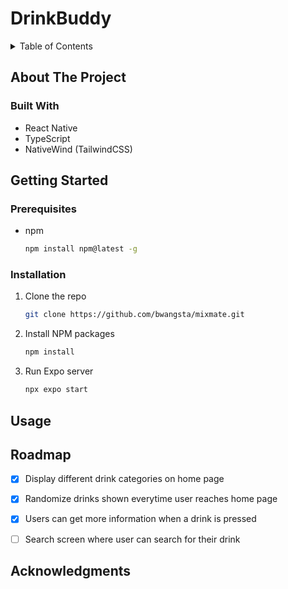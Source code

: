 # DrinkBuddy
<!-- TABLE OF CONTENTS -->
<details>
  <summary>Table of Contents</summary>
  <ol>
    <li>
      <a href="#about-the-project">About The Project</a>
      <ul>
        <li><a href="#built-with">Built With</a></li>
      </ul>
    </li>
    <li>
      <a href="#getting-started">Getting Started</a>
      <ul>
        <li><a href="#prerequisites">Prerequisites</a></li>
        <li><a href="#installation">Installation</a></li>
      </ul>
    </li>
    <li><a href="#usage">Usage</a></li>
    <li><a href="#roadmap">Roadmap</a></li>
    <li><a href="#acknowledgments">Acknowledgments</a></li>
  </ol>
</details>



<!-- ABOUT THE PROJECT -->
## About The Project


### Built With
* React Native
* TypeScript
* NativeWind (TailwindCSS)

<!-- GETTING STARTED -->
## Getting Started
### Prerequisites
* npm
  ```sh
  npm install npm@latest -g
  ```

### Installation

1. Clone the repo
   ```sh
   git clone https://github.com/bwangsta/mixmate.git
   ```
2. Install NPM packages
   ```sh
   npm install
   ```
3. Run Expo server
   ```sh
   npx expo start
   ```

## Usage


<!-- ROADMAP -->
## Roadmap
* [x] Display different drink categories on home page
* [x] Randomize drinks shown everytime user reaches home page
* [x] Users can get more information when a drink is pressed
* [ ] Search screen where user can search for their drink


<!-- ACKNOWLEDGMENTS -->
## Acknowledgments